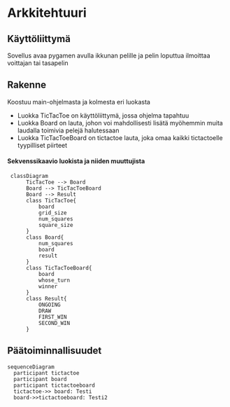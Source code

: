 # Arkkitehtuuri

## Käyttöliittymä

Sovellus avaa pygamen avulla ikkunan pelille ja pelin loputtua ilmoittaa voittajan tai tasapelin

## Rakenne

Koostuu main-ohjelmasta ja kolmesta eri luokasta
- Luokka TicTacToe on käyttöliittymä, jossa ohjelma tapahtuu
- Luokka Board on lauta, johon voi mahdollisesti lisätä myöhemmin muita laudalla toimivia pelejä halutessaan
- Luokka TicTacToeBoard on tictactoe lauta, joka omaa kaikki tictactoelle tyypilliset piirteet

#### Sekvenssikaavio luokista ja niiden muuttujista


```mermaid
 classDiagram
      TicTacToe --> Board
      Board --> TicTacToeBoard
      Board --> Result
      class TicTacToe{
          board
          grid_size
          num_squares
          square_size
      }
      class Board{
          num_squares
          board
          result
      }
      class TicTacToeBoard{
          board
          whose_turn
          winner
      }
      class Result{
          ONGOING
          DRAW
          FIRST_WIN
          SECOND_WIN
      }
```

## Päätoiminnallisuudet

```mermaid
sequenceDiagram
  participant tictactoe
  participant board
  participant tictactoeboard
  tictactoe->> board: Testi
  board->>tictactoeboard: Testi2
```
